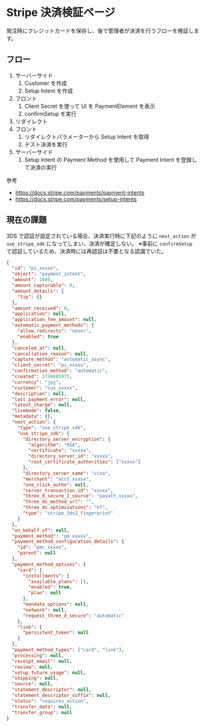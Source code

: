 # Stripe 決済検証ページ

発注時にクレジットカードを保存し、後で管理者が決済を行うフローを検証します。

## フロー

1. サーバーサイド
   1. Customer を作成
   2. Setup Intent を作成
2. フロント
   1. Client Secret を使って UI を PaymentElement を表示
   2. confirmSetup を実行
3. リダイレクト
4. フロント
   1. リダイレクトパラメーターから Setup Intent を取得
   2. テスト決済を実行
5. サーバーサイド
   1. Setup Intent の Payment Method を使用して Payment Intent を登録して決済の実行

参考

- https://docs.stripe.com/payments/payment-intents
- https://docs.stripe.com/payments/setup-intents

## 現在の課題

3DS で認証が設定されている場合、決済実行時に下記のように `next_action` が `use_stripe_sdk` になってしまい、決済が確定しない。
※事前に `confirmSetup` で認証しているため、決済時には再認証は不要となる認識でいた。

```json
{
  "id": "pi_xxxxx",
  "object": "payment_intent",
  "amount": 1000,
  "amount_capturable": 0,
  "amount_details": {
    "tip": {}
  },
  "amount_received": 0,
  "application": null,
  "application_fee_amount": null,
  "automatic_payment_methods": {
    "allow_redirects": "never",
    "enabled": true
  },
  "canceled_at": null,
  "cancellation_reason": null,
  "capture_method": "automatic_async",
  "client_secret": "pi_xxxxx",
  "confirmation_method": "automatic",
  "created": 1744685975,
  "currency": "jpy",
  "customer": "cus_xxxxx",
  "description": null,
  "last_payment_error": null,
  "latest_charge": null,
  "livemode": false,
  "metadata": {},
  "next_action": {
    "type": "use_stripe_sdk",
    "use_stripe_sdk": {
      "directory_server_encryption": {
        "algorithm": "RSA",
        "certificate": "xxxxx",
        "directory_server_id": "xxxxx",
        "root_certificate_authorities": ["xxxxx"]
      },
      "directory_server_name": "visa",
      "merchant": "acct_xxxxx",
      "one_click_authn": null,
      "server_transaction_id": "xxxxx",
      "three_d_secure_2_source": "payatt_xxxxx",
      "three_ds_method_url": "",
      "three_ds_optimizations": "kf",
      "type": "stripe_3ds2_fingerprint"
    }
  },
  "on_behalf_of": null,
  "payment_method": "pm_xxxxx",
  "payment_method_configuration_details": {
    "id": "pmc_xxxxx",
    "parent": null
  },
  "payment_method_options": {
    "card": {
      "installments": {
        "available_plans": [],
        "enabled": true,
        "plan": null
      },
      "mandate_options": null,
      "network": null,
      "request_three_d_secure": "automatic"
    },
    "link": {
      "persistent_token": null
    }
  },
  "payment_method_types": ["card", "link"],
  "processing": null,
  "receipt_email": null,
  "review": null,
  "setup_future_usage": null,
  "shipping": null,
  "source": null,
  "statement_descriptor": null,
  "statement_descriptor_suffix": null,
  "status": "requires_action",
  "transfer_data": null,
  "transfer_group": null
}
```
